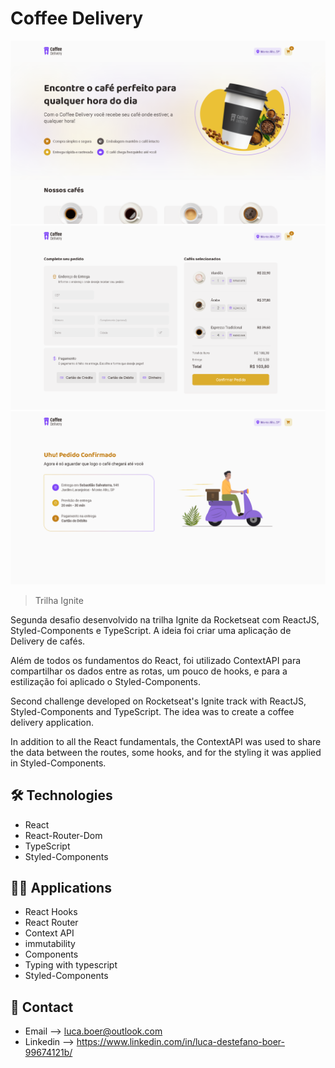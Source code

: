 # Coffee Delivery

![preview](./.github/preview1.png)
![preview](./.github/preview2.png)
![preview](./.github/preview3.png)


> Trilha Ignite

Segunda desafio desenvolvido na trilha Ignite da Rocketseat com ReactJS, Styled-Components e TypeScript. A ideia foi criar uma aplicação de Delivery de cafés.

Além de todos os fundamentos do React, foi utilizado ContextAPI para compartilhar os dados entre as rotas, um pouco de hooks, e para a estilização foi aplicado o Styled-Components.


Second challenge developed on Rocketseat's Ignite track with ReactJS, Styled-Components and TypeScript. The idea was to create a coffee delivery application.

In addition to all the React fundamentals, the ContextAPI was used to share the data between the routes, some hooks, and for the styling it was applied in Styled-Components.

## 🛠 Technologies

- React
- React-Router-Dom
- TypeScript
- Styled-Components

## 🧑‍💻 Applications

- React Hooks
- React Router
- Context API
- immutability
- Components
- Typing with typescript
- Styled-Components

## 💛 Contact

- Email --> luca.boer@outlook.com
- Linkedin --> https://www.linkedin.com/in/luca-destefano-boer-99674121b/
